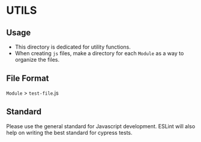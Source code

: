 # UTILS

## Usage

- This directory is dedicated for utility functions. 
- When creating `js` files, make a directory for each `Module` as a way to organize the files.

## File Format

`Module` > `test-file`.js

## Standard

Please use the general standard for Javascript development. ESLint will also help on writing the best standard for cypress tests.